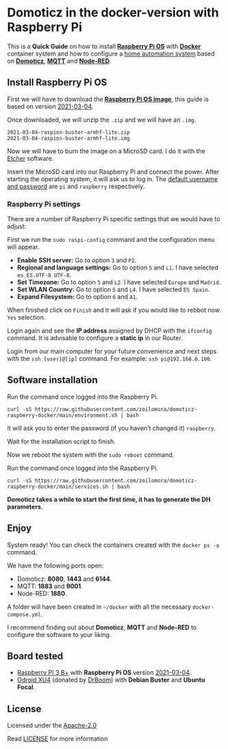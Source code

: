 # Domoticz in the docker-version with Raspberry Pi
This is a **Quick Guide** on how to install **[Raspberry Pi OS]** with **[Docker]** container system and how to
configure a [home automation system] based on **[Domoticz]**, **[MQTT]** and **[Node-RED]**.

## Install Raspberry Pi OS
First we will have to download the **[Raspberry Pi OS image]**, this guide is based on version [2021-03-04].

Once downloaded, we will unzip the `.zip` and we will have an `.img`.

    2021-03-04-raspios-buster-armhf-lite.zip
    2021-03-04-raspios-buster-armhf-lite.img

Now we will have to burn the image on a MicroSD card. I do it with the [Etcher] software.

Insert the MicroSD card into our Raspberry Pi and connect the power. After starting the operating system, it will ask
us to log in. The [default username and password] are `pi` and `raspberry` respectively.

### Raspberry Pi settings
There are a number of Raspberry Pi specific settings that we would have to adjust:

First we run the `sudo raspi-config` command and the configuration menu will appear.
- **Enable SSH server:** Go to option `3` and `P2`.
- **Regional and language settings:** Go to option `5` and `L1`. I have selected `es_ES.UTF-8 UTF-8`.
- **Set Timezone:** Go to option `5` and `L2`. I have selected `Europe` and `Madrid`.
- **Set WLAN Country:** Go to option `5` and `L4`. I have selected `ES Spain`.
- **Expand Filesystem:** Go to option `6` and `A1`.

When finished click on `Finish` and it will ask if you would like to rebbot now. `Yes` selection.

Login again and see the **IP address** assigned by DHCP with the `ifconfig` command.
It is advisable to configure a **static ip** in our Router.

Login from our main computer for your future convenience and next steps with the `ssh [user]@[ip]` command.
For example: `ssh pi@192.168.0.100`.

## Software installation
Run the command once logged into the Raspberry Pi.
```
curl -sS https://raw.githubusercontent.com/zoilomora/domoticz-raspberry-docker/main/environment.sh | bash
```

It will ask you to enter the password (if you haven't changed it) `raspberry`.

Wait for the installation script to finish.

Now we reboot the system with the `sudo reboot` command.

Run the command once logged into the Raspberry Pi.
```
curl -sS https://raw.githubusercontent.com/zoilomora/domoticz-raspberry-docker/main/services.sh | bash
```

**Domoticz takes a while to start the first time, it has to generate the DH parameters**.

## Enjoy
System ready!
You can check the containers created with the `docker ps -a` command.

We have the following ports open:
- Domoticz: **8080**, **1443** and **6144**.
- MQTT: **1883** and **9001**.
- Node-RED: **1880**.

A folder will have been created in `~/docker` with all the necessary `docker-compose.yml`.

I recommend finding out about **Domoticz**, **MQTT** and **Node-RED** to configure the software to your liking.

## Board tested
- [Raspberry PI 3 B+] with **Raspberry Pi OS** version [2021-03-04].
- [Odroid XU4] (donated by [DrBoom]) with **Debian Buster** and **Ubuntu Focal**.

## License
Licensed under the [Apache-2.0]

Read [LICENSE] for more information

[Raspberry Pi OS]: https://www.raspberrypi.org/software/operating-systems/
[Docker]: https://www.docker.com/
[home automation system]: https://en.wikipedia.org/wiki/Home_automation
[Domoticz]: https://www.domoticz.com/
[MQTT]: https://mqtt.org/
[Node-RED]: https://nodered.org/
[Raspberry Pi OS image]: https://www.raspberrypi.org/software/operating-systems/
[2021-03-04]: https://downloads.raspberrypi.org/raspios_lite_armhf/images/raspios_lite_armhf-2021-03-25/2021-03-04-raspios-buster-armhf-lite.zip
[Etcher]: https://www.balena.io/etcher/
[default username and password]: https://www.raspberrypi.org/documentation/linux/usage/users.md

[Raspberry PI 3 B+]: https://www.raspberrypi.org/products/raspberry-pi-3-model-b-plus/
[Odroid XU4]: https://wiki.odroid.com/odroid-xu4/odroid-xu4

[DrBoom]: https://t.me/DrBoom80

[Apache-2.0]: https://opensource.org/licenses/Apache-2.0
[LICENSE]: LICENSE
